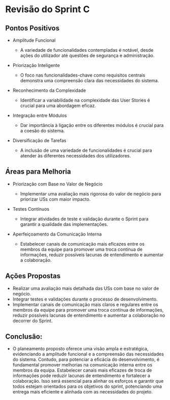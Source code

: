 Revisão do Sprint C
==========================

## Pontos Positivos

* Amplitude Funcional
    * A variedade de funcionalidades contempladas é notável, desde ações do utilizador até questões de segurança e administração.

* Priorização Inteligente
    * O foco nas funcionalidades-chave como requisitos centrais demonstra uma compreensão clara das necessidades do sistema.

* Reconhecimento da Complexidade
    * Identificar a variabilidade na complexidade das User Stories é crucial para uma abordagem eficaz.

* Integração entre Módulos
    * Dar importância à ligação entre os diferentes módulos é crucial para a coesão do sistema.

* Diversificação de Tarefas
    * A inclusão de uma variedade de funcionalidades é crucial para atender às diferentes necessidades dos utilizadores.

## Áreas para Melhoria

* Priorização com Base no Valor de Negócio
    * Implementar uma avaliação mais rigorosa do valor de negócio para priorizar USs com maior impacto.

* Testes Contínuos
    * Integrar atividades de teste e validação durante o Sprint para garantir a qualidade das implementações.

* Aperfeiçoamento da Comunicação Interna
    * Estabelecer canais de comunicação mais eficazes entre os membros da equipe para promover uma troca contínua de informações, reduzir possíveis lacunas de entendimento e aumentar a colaboração.

## Ações Propostas

* Realizar uma avaliação mais detalhada das USs com base no valor de negócio.
* Integrar testes e validações durante o processo de desenvolvimento.
* Implementar canais de comunicação mais claros e regulares entre os membros da equipe para promover uma troca contínua de informações, reduzir possíveis lacunas de entendimento e aumentar a colaboração no decorrer do Sprint.


## Conclusão:

* O planeamento proposto oferece uma visão ampla e estratégica, evidenciando a amplitude funcional e a compreensão das necessidades do sistema. Contudo, para potenciar a eficácia do desenvolvimento, é fundamental promover melhorias na comunicação interna entre os membros da equipa. Estabelecer canais mais eficazes de troca de informações pode reduzir lacunas de entendimento e fortalecer a colaboração. Isso será essencial para alinhar os esforços e garantir que todos estejam orientados para os objetivos do sprint, potenciando uma entrega mais eficiente e alinhada com as necessidades do projeto.










